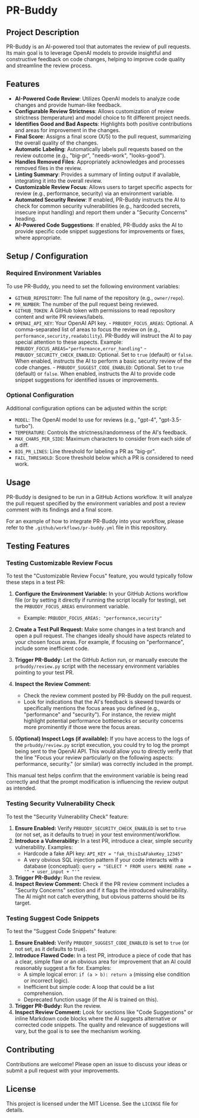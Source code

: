 # PR-Buddy

## Project Description
PR-Buddy is an AI-powered tool that automates the review of pull requests. Its main goal is to leverage OpenAI models to provide insightful and constructive feedback on code changes, helping to improve code quality and streamline the review process.

## Features
- **AI-Powered Code Review**: Utilizes OpenAI models to analyze code changes and provide human-like feedback.
- **Configurable Review Strictness**: Allows customization of review strictness (temperature) and model choice to fit different project needs.
- **Identifies Good and Bad Aspects**: Highlights both positive contributions and areas for improvement in the changes.
- **Final Score**: Assigns a final score (X/5) to the pull request, summarizing the overall quality of the changes.
- **Automatic Labeling**: Automatically labels pull requests based on the review outcome (e.g., "big-pr", "needs-work", "looks-good").
- **Handles Removed Files**: Appropriately acknowledges and processes removed files in the review.
- **Linting Summary**: Provides a summary of linting output if available, integrating it into the overall review.
- **Customizable Review Focus**: Allows users to target specific aspects for review (e.g., performance, security) via an environment variable.
- **Automated Security Review**: If enabled, PR-Buddy instructs the AI to check for common security vulnerabilities (e.g., hardcoded secrets, insecure input handling) and report them under a "Security Concerns" heading.
- **AI-Powered Code Suggestions**: If enabled, PR-Buddy asks the AI to provide specific code snippet suggestions for improvements or fixes, where appropriate.

## Setup / Configuration

### Required Environment Variables
To use PR-Buddy, you need to set the following environment variables:
- `GITHUB_REPOSITORY`: The full name of the repository (e.g., `owner/repo`).
- `PR_NUMBER`: The number of the pull request being reviewed.
- `GITHUB_TOKEN`: A GitHub token with permissions to read repository content and write PR reviews/labels.
- `OPENAI_API_KEY`: Your OpenAI API key.
        - `PRBUDDY_FOCUS_AREAS`: Optional. A comma-separated list of areas to focus the review on (e.g., `performance,security,readability`). PR-Buddy will instruct the AI to pay special attention to these aspects.
            Example: `PRBUDDY_FOCUS_AREAS="performance,error_handling"`
        - `PRBUDDY_SECURITY_CHECK_ENABLED`: Optional. Set to `true` (default) or `false`. When enabled, instructs the AI to perform a basic security review of the code changes.
        - `PRBUDDY_SUGGEST_CODE_ENABLED`: Optional. Set to `true` (default) or `false`. When enabled, instructs the AI to provide code snippet suggestions for identified issues or improvements.

### Optional Configuration
Additional configuration options can be adjusted within the script:
- `MODEL`: The OpenAI model to use for reviews (e.g., "gpt-4", "gpt-3.5-turbo").
- `TEMPERATURE`: Controls the strictness/randomness of the AI's feedback.
- `MAX_CHARS_PER_SIDE`: Maximum characters to consider from each side of a diff.
- `BIG_PR_LINES`: Line threshold for labeling a PR as "big-pr".
- `FAIL_THRESHOLD`: Score threshold below which a PR is considered to need work.

## Usage
PR-Buddy is designed to be run in a GitHub Actions workflow. It will analyze the pull request specified by the environment variables and post a review comment with its findings and a final score.

For an example of how to integrate PR-Buddy into your workflow, please refer to the `.github/workflows/pr-buddy.yml` file in this repository.

## Testing Features

### Testing Customizable Review Focus

To test the "Customizable Review Focus" feature, you would typically follow these steps in a test PR:

1.  **Configure the Environment Variable:** In your GitHub Actions workflow file (or by setting it directly if running the script locally for testing), set the `PRBUDDY_FOCUS_AREAS` environment variable.
    *   Example: `PRBUDDY_FOCUS_AREAS: "performance,security"`

2.  **Create a Test Pull Request:** Make some changes in a test branch and open a pull request. The changes ideally should have aspects related to your chosen focus areas. For example, if focusing on "performance", include some inefficient code.

3.  **Trigger PR-Buddy:** Let the GitHub Action run, or manually execute the `prbuddy/review.py` script with the necessary environment variables pointing to your test PR.

4.  **Inspect the Review Comment:**
    *   Check the review comment posted by PR-Buddy on the pull request.
    *   Look for indications that the AI's feedback is skewed towards or specifically mentions the focus areas you defined (e.g., "performance" and "security"). For instance, the review might highlight potential performance bottlenecks or security concerns more prominently if those were the focus areas.

5.  **(Optional) Inspect Logs (if available):** If you have access to the logs of the `prbuddy/review.py` script execution, you could try to log the prompt being sent to the OpenAI API. This would allow you to directly verify that the line "Focus your review particularly on the following aspects: performance, security." (or similar) was correctly included in the prompt.

This manual test helps confirm that the environment variable is being read correctly and that the prompt modification is influencing the review output as intended.

### Testing Security Vulnerability Check

To test the "Security Vulnerability Check" feature:

1.  **Ensure Enabled:** Verify `PRBUDDY_SECURITY_CHECK_ENABLED` is set to `true` (or not set, as it defaults to true) in your test environment/workflow.
2.  **Introduce a Vulnerability:** In a test PR, introduce a clear, simple security vulnerability. Examples:
    *   Hardcode a fake API key: `API_KEY = "fak_thisIsAFakeKey_12345"`
    *   A very obvious SQL injection pattern if your code interacts with a database (conceptual): `query = "SELECT * FROM users WHERE name = '" + user_input + "'"`
3.  **Trigger PR-Buddy:** Run the review.
4.  **Inspect Review Comment:** Check if the PR review comment includes a "Security Concerns" section and if it flags the introduced vulnerability. The AI might not catch everything, but obvious patterns should be its target.

### Testing Suggest Code Snippets

To test the "Suggest Code Snippets" feature:

1.  **Ensure Enabled:** Verify `PRBUDDY_SUGGEST_CODE_ENABLED` is set to `true` (or not set, as it defaults to true).
2.  **Introduce Flawed Code:** In a test PR, introduce a piece of code that has a clear, simple flaw or an obvious area for improvement that an AI could reasonably suggest a fix for. Examples:
    *   A simple logical error: `if (a > b): return a` (missing else condition or incorrect logic).
    *   Inefficient but simple code: A loop that could be a list comprehension.
    *   Deprecated function usage (if the AI is trained on this).
3.  **Trigger PR-Buddy:** Run the review.
4.  **Inspect Review Comment:** Look for sections like "Code Suggestions" or inline Markdown code blocks where the AI suggests alternative or corrected code snippets. The quality and relevance of suggestions will vary, but the goal is to see the mechanism working.

## Contributing
Contributions are welcome! Please open an issue to discuss your ideas or submit a pull request with your improvements.

## License
This project is licensed under the MIT License. See the `LICENSE` file for details.